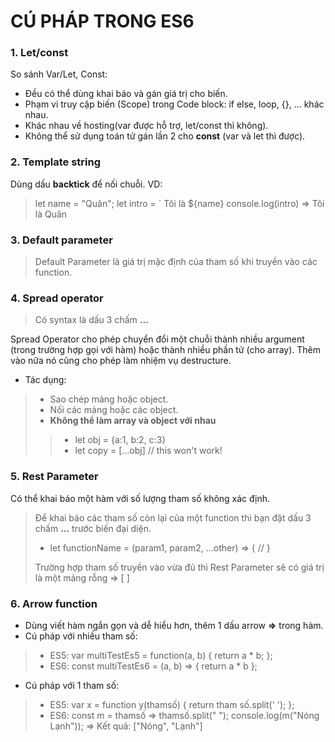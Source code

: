 # CÚ PHÁP TRONG ES6
### 1. Let/const
So sánh Var/Let, Const:
- Đều có thể dùng khai báo và gán giá trị cho biến.
- Phạm vi truy cập biến (Scope) trong Code block: if else, loop, {}, ... khác nhau.
- Khác nhau về hosting(var được hỗ trợ, let/const thì không).
- Không thể sử dụng toán tử gán lần 2 cho **const** (var và let thì được).
>
### 2. Template string
Dùng dấu **backtick** để nối chuỗi.
VD: 
> let name = "Quân";
> let intro = ` Tôi là ${name}
> console.log(intro) => Tôi là Quân
>
### 3. Default parameter
> Default Parameter là giá trị mặc định của tham số khi truyền vào các function.
>
### 4. Spread operator
> Có syntax là dấu 3 chấm **...**
>
Spread Operator cho phép chuyển đổi một chuỗi thành nhiều argument (trong trường hợp gọi với hàm) hoặc thành nhiều phần tử (cho array). Thêm vào nữa nó cũng cho phép làm nhiệm vụ destructure.
- Tác dụng:
> - Sao chép mảng hoặc object.
> - Nối các mảng hoặc các object.
> - **Không thể làm array và object với nhau**
>> - let obj = {a:1, b:2, c:3} 
>> - let copy = [...obj] // this won't work!
>
### 5. Rest Parameter
Có thể khai báo một hàm với số lượng tham số không xác định.
>Để khai báo các tham số còn lại của một function thì bạn đặt dấu 3 chấm **...** trước biến đại diện.
> - let functionName = (param1, param2, ...other) => {
    //
}
>
> Trường hợp tham số truyền vào vừa đủ thì Rest Parameter sẽ có giá trị là một mảng rỗng => [ ]
>
### 6. Arrow function
- Dùng viết hàm ngắn gọn và dễ hiểu hơn, thêm 1 dấu arrow **=>** trong hàm.
- Cú pháp với nhiều tham số:
> - ES5:
var multiTestEs5 = function(a, b) {
return a * b;
};
> - ES6:
const multiTestEs6 = (a, b) => { return a * b };
>
- Cú pháp với 1 tham số:
> - ES5:
var x = function y(thamsố) {
return tham số.split(' ');
};
> - ES6:
const m = thamsố => thamsố.split(" ");
console.log(m("Nóng Lạnh"));  => Kết quả: ["Nóng", "Lạnh"]